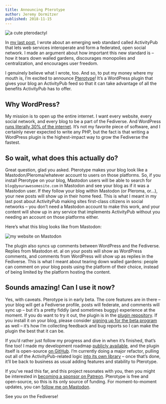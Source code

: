 ```yaml
---
title: Announcing Pterotype
author: Jeremy Dormitzer
published: 2018-11-15
---
```

<img alt="a cute pterodactyl" src="/images/pterotype.png" />

In [my last post](https://jeremydormitzer.com/blog/what-is-activitypub.html), I wrote about an emerging web standard called ActivityPub that lets web services interoperate and form a federated, open social network. I made an argument about how important this new standard is – how it tears down walled gardens, discourages monopolies and centralization, and encourages user freedom.

I genuinely believe what I wrote, too. And so, to put my money where my mouth is, I’m excited to announce [Pterotype](https://getpterotype.com/)! It’s a WordPress plugin that gives your blog an ActivityPub feed so that it can take advantage of all the benefits ActivityPub has to offer. 

## Why WordPress?

My mission is to open up the entire internet. I want every website, every social network, and every blog to be a part of the Fediverse. And WordPress [runs literally 30% of the internet](https://w3techs.com/technologies/overview/content_management/all). It’s not my favorite piece of software, and I certainly never expected to write any PHP, but the fact is that writing a WordPress plugin is the highest-impact way to grow the Fediverse the fastest.

## So wait, what does this actually do?

Great question, glad you asked. Pterotype makes your blog look like a Mastodon/Pleroma/whatever account to users on those platforms. So, if you install Pterotype on your blog, Mastodon users will be able to search for `blog@yourawesomesite.com` in Mastodon and see your blog as if it was a Mastodon user. If they follow your blog within Mastodon (or Pleroma, or…), your new posts will show up in their home feed. This is what I meant in my last post about ActivityPub making sites first-class citizens in social networks – you don’t need a Mastodon account to make this work, and your content will show up in any service that implements ActivityPub without you needing an account on those platforms either.

Here’s what this blog looks like from Mastodon:

![my website on Mastodon](/images/jeremy-mastodon.png)

The plugin also syncs up comments between WordPress and the Fediverse. Replies from Mastodon et. al on your posts will show as WordPress comments, and comments from WordPress will show up as replies in the Fediverse. This is what I meant about tearing down walled gardens: people can comment on your blog posts using the platform of their choice, instead of being limited by the platform hosting the content.

## Sounds amazing! Can I use it now?

Yes, with caveats. Pterotype is in early beta. The core features are in there – your blog will get a Fediverse profile, posts will federate, and comments will sync up – but it’s a pretty fiddly (and sometimes buggy) experience at the moment. If you do want to try it out, the plugin is in the [plugin repository](https://wordpress.org/plugins/pterotype/). If you install it on your blog, please consider [signing up for the beta program](https://getpterotype.com/beta) as well – it’s how I’m collecting feedback and bug reports so I can make the plugin the best that it can be.

If you’d rather just follow my progress and dive in when it’s finished, that’s fine too! I made my development roadmap [publicly available](https://getpterotype.com/roadmap), and the plugin itself is open-source [on GitHub](https://github.com/pterotype-project/pterotype). I’m currently doing a major refactor, pulling out all of the ActivityPub-related logic [into its own library](https://github.com/pterotype-project/activitypub-php) – once that’s done, it’ll be back to business as usual adding features and stability to Pterotype.

If you’ve read this far, and this project resonates with you, then you might be interested in [becoming a sponsor on Patreon](https://www.patreon.com/pterotype). Pterotype is free and open-source, so this is its only source of funding. For moment-to-moment updates, you can [follow me on Mastodon](https://mastodon.technology/@jdormit).

See you on the Fediverse!
